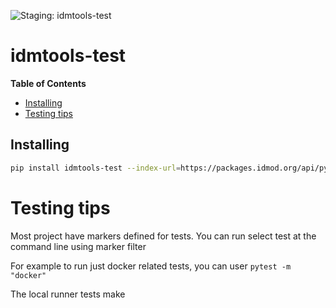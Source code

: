 ![Staging: idmtools-test](https://github.com/InstituteforDiseaseModeling/idmtools/workflows/Staging:%20idmtools-test/badge.svg?branch=dev)

# idmtools-test

<!-- START doctoc generated TOC please keep comment here to allow auto update -->
<!-- DON'T EDIT THIS SECTION, INSTEAD RE-RUN doctoc TO UPDATE -->
**Table of Contents**

  - [Installing](#installing)
- [Testing tips](#testing-tips)

<!-- END doctoc generated TOC please keep comment here to allow auto update -->

## Installing

```bash
pip install idmtools-test --index-url=https://packages.idmod.org/api/pypi/pypi-production/simple
```

# Testing tips

Most project have markers defined for tests. You can run select test at the command line using marker filter

For example to run just docker related tests, you can user
`pytest -m "docker"`

The local runner tests make
